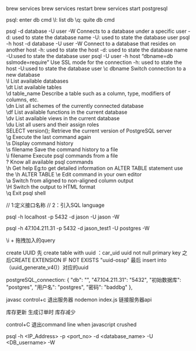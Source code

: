 brew services
brew services restart
brew services start postgresql

psql: enter db cmd
\l: list db
\q: quite db cmd


psql -d database -U user -W	Connects to a database under a specific user	-d: used to state the database name 
-U: used to state the database user
psql -h host -d database -U user -W	Connect to a database that resides on another host	-h: used to state the host 
-d: used to state the database name 
-U:used to state the database user
psql -U user -h host “dbname=db sslmode=require”	Use SSL mode for the connection	-h: used to state the host 
-U:used to state the database user
\c dbname	Switch connection to a new database	 
\l	List available databases	 
\dt	List available tables	 
\d table_name	Describe a table such as a column, type, modifiers of columns, etc.	 
\dn	List all schemes of the currently connected database	 
\df	List available functions in the current database	 
\dv	List available views in the current database	 
\du	List all users and their assign roles	 
SELECT version();	Retrieve the current version of PostgreSQL server	 
\g	Execute the last command again	 
\s	Display command history	 
\s filename	Save the command history to a file	 
\i filename	Execute psql commands from a file	 
\?	Know all available psql commands	 
\h	Get help	Eg:to get detailed information on ALTER TABLE statement use the \h ALTER TABLE
\e	Edit command in your own editor	 
\a	Switch from aligned to non-aligned column output	 
\H	Switch the output to HTML format	 
\q	Exit psql shell	 

// 1:定义接口名称
// 2：引入SQL language


psql -h localhost -p 5432 -d jason -U jason -W

psql -h 47.104.211.31 -p 5432 -d jason_test1 -U postgres -W

\i + 拖拽加入的query

create UUID
先 create table with uuid ：car_uid uuid not null primary key
之后CREATE EXTENSION IF NOT EXISTS "uuid-ossp"
最后 insert into （uuid_generate_v4()）对应的uuid


postgreSQL_connection: {
"db": "",
"47.104.211.31": "5432",
"初始数据库": "postgres",
"用户名": "postgres",
"密码": "baddbg"
},


javasc
control+c 退出服务器
nodemon index.js 链接服务器api

库存更新 生成订单时 库存减少

control+C 退出command line when javascript crushed



psql -h <IP_Address> -p <port_no> -d <database_name> -U <DB_username> -W